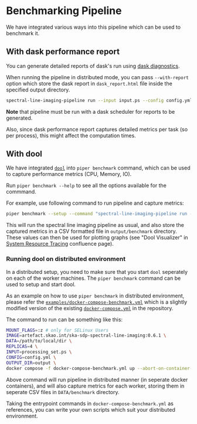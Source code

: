 # Benchmarking Pipeline

We have integrated various ways into this pipeline which can be used to benchmark it.

## With dask performance report

You can generate detailed reports of dask's run using [dask diagnostics](https://docs.dask.org/en/stable/diagnostics-distributed.html#diagnostics-distributed).

When running the pipeline in distributed mode, you can pass `--with-report` option which store the dask report in `dask_report.html` file inside the specified output directory.

```bash
spectral-line-imaging-pipeline run --input input.ps --config config.yml --output-path output/benchmark --dask-scheduler localhost:8786 --with-report
```

**Note** that pipeline must be run with a dask scheduler for reports to be generated.

Also, since dask performance report captures detailed metrics per task (so per process), this might affect the computation times.

## With dool

We have integrated [`dool`](https://github.com/scottchiefbaker/dool/tree/master) into `piper benchmark` command, which can be used to capture performance metrics (CPU, Memory, IO).

Run `piper benchmark --help` to see all the options available for the commmand.

For example, use following command to run pipeline and capture metrics:

```bash
piper benchmark --setup --command "spectral-line-imaging-pipeline run --input input.ps --config config.yml" --output-path output/benchmark
```

This will run the spectral line imaging pipeline as usual, and also store the captured metrics in a CSV formatted file in `output/benchmark` directory.
These values can then be used for plotting graphs (see "Dool Visualizer" in [System Resource Tracing](https://confluence.skatelescope.org/display/SE/System%27s+resource+tracing+with+dool) confluence page).

### Running dool on distributed environment

In a distributed setup, you need to make sure that you start `dool` seperately on each of the worker machines. The `piper benchmark` command can be used to setup and start dool.

As an example on how to use `piper benchmark` in distributed environment, please refer the [`examples/docker-compose-benchmark.yml`](https://gitlab.com/ska-telescope/sdp/science-pipeline-workflows/ska-sdp-spectral-line-imaging/-/blob/main/examples/docker-compose-benchmark.yml) which is a slightly modified version of the existing [`docker-compose.yml`](https://gitlab.com/ska-telescope/sdp/science-pipeline-workflows/ska-sdp-spectral-line-imaging/-/blob/main/docker-compose.yml)  in the repository.

The command to run can be something like this:

```bash
MOUNT_FLAGS=:z # only for SELinux Users
IMAGE=artefact.skao.int/ska-sdp-spectral-line-imaging:0.6.1 \
DATA=/path/to/local/dir \
REPLICAS=4 \
INPUT=processing_set.ps \
CONFIG=config.yml \
OUTPUT_DIR=output \
docker compose -f docker-compose-benchmark.yml up --abort-on-container-exit
```

Above command will run pipeline in distributed manner (in seperate docker containers), and will also capture metrics for each worker, storing them in seperate CSV files in `DATA/benchmark` directory.

Taking the entrypoint commands in `docker-compose-benchmark.yml` as references, you can write your own scripts which suit your distributed environment.

